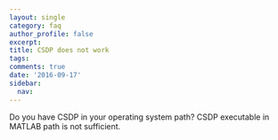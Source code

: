 ```yaml
---
layout: single
category: faq
author_profile: false
excerpt: 
title: CSDP does not work
tags:
comments: true
date: '2016-09-17'
sidebar:
  nav:
---
```


Do you have CSDP in your operating system path? CSDP executable in MATLAB path is not sufficient.
